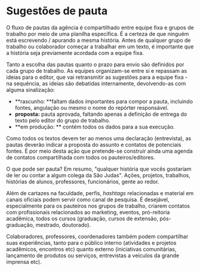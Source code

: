 # Sugestões de pauta

O fluxo de pautas da agência é compartilhado entre equipe fixa e grupos de trabalho por meio de uma planilha específica. É a certeza de que ninguém está escrevendo / apurando a mesma história. Antes de qualquer grupo de trabalho ou colaborador começar a trabalhar em um texto, é importante que a história seja previamente acordada com a equipe fixa.

Tanto a escolha das pautas quanto o prazo para envio são definidos por cada grupo de trabalho. As equipes organizam-se entre si e repassam as ideias para o editor, que vai retransmitir as sugestões para a equipe fixa - na sequência, as ideias são debatidas internamente, devolvendo-as com alguma sinalização:

* **rascunho: **faltam dados importantes para compor a pauta, incluindo fontes, angulação ou mesmo o nome do repórter responsável.
* **proposta:** pauta aprovada, faltando apenas a definição de entrega do texto pelo editor do grupo de trabalho.
* **em produção: ** contém todos os dados para a sua execução.

Como todos os textos devem ter ao menos uma declaração \(entrevista\), as pautas deverão indicar a proposta do assunto e contatos de potenciais fontes. É por meio desta ação que pretende-se construir ainda uma agenda de contatos compartilhada com todos os pauteiros/editores.

O que pode ser pauta? Em resumo, "qualquer história que vocês gostariam de ler ou contar a algum colega da São Judas". Ações, projetos, trabalhos, histórias de alunos, professores, funcionários, gente ao redor.

Além de cartazes na faculdade, perfis, _hashtags_ relacionadas e material em canais oficiais podem servir como canal de pesquisa. É desejável, especialmente para os pauteiros nos grupos de trabalho, criarem contatos com profissionais relacionados ao marketing, eventos, pró-reitoria acadêmica, todos os cursos \(graduação, cursos de extensão, pós-graduação, mestrado, doutorado\).

Colaboradores, professores, coordenadores também podem compartilhar suas experiências, tanto para o público interno \(atividades e projetos acadêmicos, encontros etc\) quanto externo \(iniciativas comunitárias, lançamento de produtos ou serviços, entrevistas a veículos da grande imprensa etc\).

